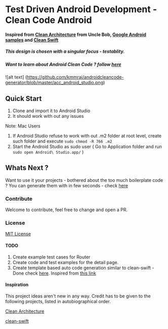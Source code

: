 # Test Driven Android Development - Clean Code Android
#### Inspired from [Clean Architecture][1] from Uncle Bob, [Google Android samples][3]  and [Clean Swift][2]
##### This design is chosen with a singular focus - testablity.
##### Want to learn about Android Clean Code ? follow [here][7]

![alt text] (https://github.com/kmmraj/androidcleancode-generator/blob/master/acc_android_studio.png)

## Quick Start
1. Clone and import it to Android Studio
2. It should work with out any issues

Note: Mac Users
1. If Android Studio refuse to work with out .m2 folder at root level, create such folder and execute `sudo chmod -R 766 .m2`
2. Start the Android Studio as sudo user ( Go to Application folder and run `sudo open Android\ Studio.app/` )

## Whats Next ?
Want to use it your projects - bothered about the too much boilerplate code ? You can generate them with in few seconds - check [here][5]

### Contribute
Welcome to contribute, feel free to change and open a PR.

### License
[MIT License][6]

#### TODO
1. Create example test cases for Router
2. Create code and test examples for the detail page.
2. Create template based auto code generation similar to clean-swift - Done check [here][5]. Inspired from [this link][4]

#### Inspiration

This project ideas aren't new in any way. Credit has to be given to the following projects, listed in autobiographical order.

[Clean Architecture][1]

[clean-swift][2]

[1]: https://8thlight.com/blog/uncle-bob/2012/08/13/the-clean-architecture.html
[2]: http://clean-swift.com
[3]: https://github.com/googlesamples/android-testing
[4]: https://riggaroo.co.za/custom-file-templates-android-studio/
[5]: https://github.com/kmmraj/androidcleancode-generator
[6]: ./LICENSE
[7]: https://medium.com/@kmmraj/android-clean-code-part-1-c66da6551d1
